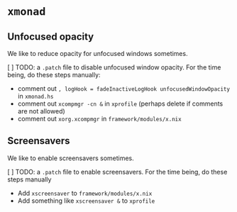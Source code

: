 # `xmonad`

## Unfocused opacity

We like to reduce opacity for unfocused windows sometimes.

[ ] TODO: a `.patch` file to disable unfocused window opacity. For the time being, do these steps manually:

- comment out `, logHook = fadeInactiveLogHook unfocusedWindowOpacity` in `xmonad.hs`
- comment out `xcompmgr -cn &` in `xprofile` (perhaps delete if comments are not allowed)
- comment out `xorg.xcompmgr` in `framework/modules/x.nix`

## Screensavers

We like to enable screensavers sometimes.

[ ] TODO: a `.patch` file to enable screensavers. For the time being, do these steps manually

- Add `xscreensaver` to `framework/modules/x.nix`
- Add something like `xscreensaver &` to `xprofile`
